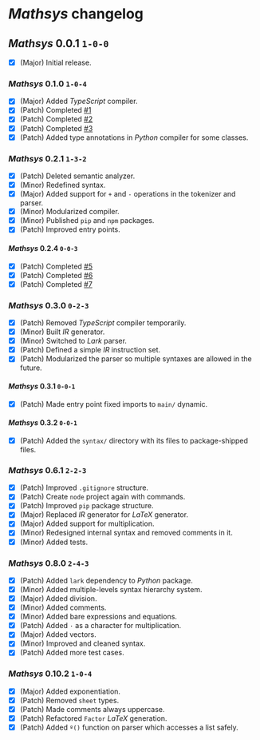 # *Mathsys* changelog
## *Mathsys* 0.0.1 `1-0-0`
- [X] (Major) Initial release.
### *Mathsys* 0.1.0 `1-0-4`
- [X] (Major) Added *TypeScript* compiler.
- [X] (Patch) Completed [#1](https://github.com/abscissa-math/mathsys/issues/1)
- [X] (Patch) Completed [#2](https://github.com/abscissa-math/mathsys/issues/2)
- [X] (Patch) Completed [#3](https://github.com/abscissa-math/mathsys/issues/3)
- [X] (Patch) Added type annotations in *Python* compiler for some classes.
### *Mathsys* 0.2.1 `1-3-2`
- [X] (Patch) Deleted semantic analyzer.
- [X] (Minor) Redefined syntax.
- [X] (Major) Added support for `+` and `-` operations in the tokenizer and parser.
- [X] (Minor) Modularized compiler.
- [X] (Minor) Published `pip` and `npm` packages.
- [X] (Patch) Improved entry points.
#### *Mathsys* 0.2.4 `0-0-3`
- [X] (Patch) Completed [#5](https://github.com/abscissa-math/mathsys/issues/5)
- [X] (Patch) Completed [#6](https://github.com/abscissa-math/mathsys/issues/6)
- [X] (Patch) Completed [#7](https://github.com/abscissa-math/mathsys/issues/7)
### *Mathsys* 0.3.0 `0-2-3`
- [X] (Patch) Removed *TypeScript* compiler temporarily.
- [X] (Minor) Built *IR* generator.
- [X] (Minor) Switched to *Lark* parser.
- [X] (Patch) Defined a simple *IR* instruction set.
- [X] (Patch) Modularized the parser so multiple syntaxes are allowed in the future.
#### *Mathsys* 0.3.1 `0-0-1`
- [X] (Patch) Made entry point fixed imports to `main/` dynamic.
#### *Mathsys* 0.3.2 `0-0-1`
- [X] (Patch) Added the `syntax/` directory with its files to package-shipped files.
### *Mathsys* 0.6.1 `2-2-3`
- [X] (Patch) Improved `.gitignore` structure.
- [X] (Patch) Create `node` project again with commands.
- [X] (Patch) Improved `pip` package structure.
- [X] (Major) Replaced *IR* generator for *LaTeX* generator.
- [X] (Major) Added support for multiplication.
- [X] (Minor) Redesigned internal syntax and removed comments in it.
- [X] (Minor) Added tests.
### *Mathsys* 0.8.0 `2-4-3`
- [X] (Patch) Added `lark` dependency to *Python* package.
- [X] (Minor) Added multiple-levels syntax hierarchy system.
- [X] (Major) Added division.
- [X] (Minor) Added comments.
- [X] (Minor) Added bare expressions and equations.
- [X] (Patch) Added `·` as a character for multiplication.
- [X] (Major) Added vectors.
- [X] (Minor) Improved and cleaned syntax.
- [X] (Patch) Added more test cases.
### *Mathsys* 0.10.2 `1-0-4`
- [X] (Major) Added exponentiation.
- [X] (Patch) Removed `sheet` types.
- [X] (Patch) Made comments always uppercase.
- [X] (Patch) Refactored `Factor` *LaTeX* generation.
- [X] (Patch) Added `º()` function on parser which accesses a list safely.